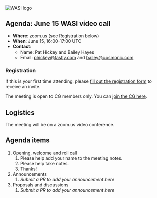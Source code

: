 ![WASI logo](https://raw.githubusercontent.com/WebAssembly/WASI/main/WASI.png)

## Agenda: June 15 WASI video call

- **Where**: zoom.us (see Registration below)
- **When**: June 15, 16:00-17:00 UTC
- **Contact**:
  - Name: Pat Hickey and Bailey Hayes
  - Email: phickey@fastly.com and bailey@cosmonic.com

### Registration

If this is your first time attending, please [fill out the registration form](https://docs.google.com/forms/d/e/1FAIpQLSdpO6Lp2L_dZ2_oiDgzjKx7pb7s2YYHjeSIyfHWZZGSKoZKWQ/viewform?usp=sf_link) to receive an invite.

The meeting is open to CG members only. You can [join the CG here](https://www.w3.org/community/webassembly/).

## Logistics

The meeting will be on a zoom.us video conference.

## Agenda items

1. Opening, welcome and roll call
    1. Please help add your name to the meeting notes.
    1. Please help take notes.
    1. Thanks!
1. Announcements
    1. _Submit a PR to add your announcement here_
1. Proposals and discussions
    1. _Submit a PR to add your announcement here_
